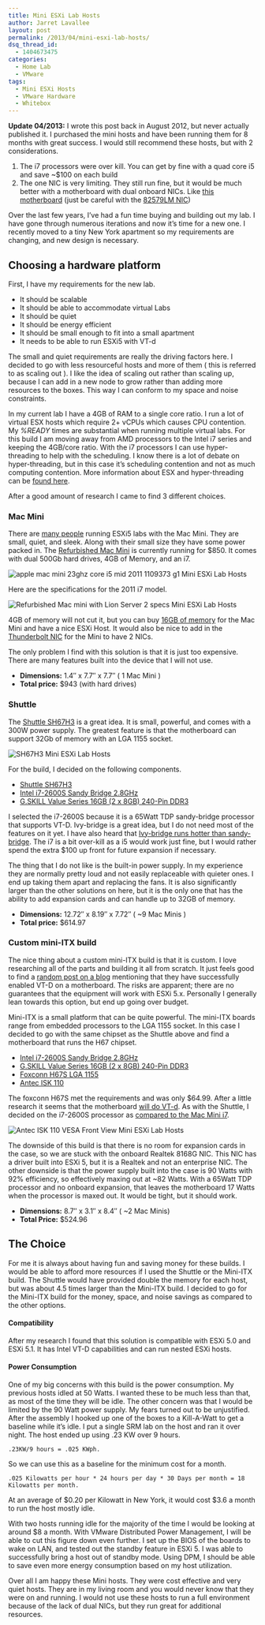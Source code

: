 ```yaml
---
title: Mini ESXi Lab Hosts
author: Jarret Lavallee
layout: post
permalink: /2013/04/mini-esxi-lab-hosts/
dsq_thread_id:
  - 1404673475
categories:
  - Home Lab
  - VMware
tags:
  - Mini ESXi Hosts
  - VMware Hardware
  - Whitebox
---
```

**Update 04/2013:** I wrote this post back in August 2012, but never actually published it. I purchased the mini hosts and have been running them for 8 months with great success. I would still recommend these hosts, but with 2 considerations.

1.  The i7 processors were over kill. You can get by fine with a quad core i5 and save ~$100 on each build
2.  The one NIC is very limiting. They still run fine, but it would be much better with a motherboard with dual onboard NICs. Like <a href="http://www.newegg.com/Product/Product.aspx?Item=N82E16813121622" onclick="javascript:_gaq.push(['_trackEvent','outbound-article','http://www.newegg.com/Product/Product.aspx?Item=N82E16813121622']);">this motherboard</a> (just be careful with the <a href="http://virtual-drive.in/2012/11/16/enabling-intel-nic-82579lm-on-intel-s1200bt-under-esxi-5-1/" onclick="javascript:_gaq.push(['_trackEvent','outbound-article','http://virtual-drive.in/2012/11/16/enabling-intel-nic-82579lm-on-intel-s1200bt-under-esxi-5-1/']);">82579LM NIC</a>)

Over the last few years, I&#8217;ve had a fun time buying and building out my lab. I have gone through numerous iterations and now it&#8217;s time for a new one. I recently moved to a tiny New York apartment so my requirements are changing, and new design is necessary.

## Choosing a hardware platform

First, I have my requirements for the new lab.

*   It should be scalable
*   It should be able to accommodate virtual Labs
*   It should be quiet
*   It should be energy efficient
*   It should be small enough to fit into a small apartment
*   It needs to be able to run ESXi5 with VT-d

The small and quiet requirements are really the driving factors here. I decided to go with less resourceful hosts and more of them ( this is referred to as scaling out ). I like the idea of scaling out rather than scaling up, because I can add in a new node to grow rather than adding more resources to the boxes. This way I can conform to my space and noise constraints.

In my current lab I have a 4GB of RAM to a single core ratio. I run a lot of virtual ESX hosts which require 2+ vCPUs which causes CPU contention. My *%READY* times are substantial when running multiple virtual labs. For this build I am moving away from AMD processors to the Intel i7 series and keeping the 4GB/core ratio. With the i7 processors I can use hyper-threading to help with the scheduling. I know there is a lot of debate on hyper-threading, but in this case it&#8217;s scheduling contention and not as much computing contention. More information about ESX and hyper-threading can be <a href="http://sudrsn.wordpress.com/2010/07/21/hyper-threading-on-vmware-vsphere/" onclick="javascript:_gaq.push(['_trackEvent','outbound-article','http://sudrsn.wordpress.com/2010/07/21/hyper-threading-on-vmware-vsphere/']);">found here</a>.

After a good amount of research I came to find 3 different choices.

### Mac Mini

There are <a href="http://paraguin.com/2012/01/10/the-mac-mini-vmware-esxi-5-server-part-1-research/" onclick="javascript:_gaq.push(['_trackEvent','outbound-article','http://paraguin.com/2012/01/10/the-mac-mini-vmware-esxi-5-server-part-1-research/']);">many people</a> running ESXi5 labs with the Mac Mini. They are small, quiet, and sleek. Along with their small size they have some power packed in. The <a href="http://store.apple.com/us/browse/home/specialdeals/mac/mac_mini" onclick="javascript:_gaq.push(['_trackEvent','outbound-article','http://store.apple.com/us/browse/home/specialdeals/mac/mac_mini']);">Refurbished Mac Mini</a> is currently running for $850. It comes with dual 500Gb hard drives, 4GB of Memory, and an i7.

![apple mac mini 23ghz core i5 mid 2011 1109373 g1 Mini ESXi Lab Hosts][1]

Here are the specifications for the 2011 i7 model.

![Refurbished Mac mini with Lion Server 2 specs Mini ESXi Lab Hosts][2]

4GB of memory will not cut it, but you can buy <a href="http://www.newegg.com/Product/Product.aspx?Item=N82E16820233251" onclick="javascript:_gaq.push(['_trackEvent','outbound-article','http://www.newegg.com/Product/Product.aspx?Item=N82E16820233251']);">16GB of memory</a> for the Mac Mini and have a nice ESXi Host. It would also be nice to add in the <a href="http://www.virtuallyghetto.com/2012/06/thunderbolt-ethernet-adapter-in-apple.html" onclick="javascript:_gaq.push(['_trackEvent','outbound-article','http://www.virtuallyghetto.com/2012/06/thunderbolt-ethernet-adapter-in-apple.html']);">Thunderbolt NIC</a> for the Mini to have 2 NICs.

The only problem I find with this solution is that it is just too expensive. There are many features built into the device that I will not use.

*   **Dimensions:** 1.4″ x 7.7″ x 7.7″ ( 1 Mac Mini )
*   **Total price:** $943 (with hard drives)

### Shuttle

The <a href="http://www.newegg.com/Product/Product.aspx?Item=N82E16856101117" onclick="javascript:_gaq.push(['_trackEvent','outbound-article','http://www.newegg.com/Product/Product.aspx?Item=N82E16856101117']);">Shuttle SH67H3</a> is a great idea. It is small, powerful, and comes with a 300W power supply. The greatest feature is that the motherboard can support 32Gb of memory with an LGA 1155 socket.

![SH67H3 Mini ESXi Lab Hosts][3]

For the build, I decided on the following components.

*   <a href="http://www.newegg.com/Product/Product.aspx?Item=N82E16856101117" onclick="javascript:_gaq.push(['_trackEvent','outbound-article','http://www.newegg.com/Product/Product.aspx?Item=N82E16856101117']);">Shuttle SH67H3</a>
*   <a href="http://www.newegg.com/Product/Product.aspx?Item=N82E16819115228" onclick="javascript:_gaq.push(['_trackEvent','outbound-article','http://www.newegg.com/Product/Product.aspx?Item=N82E16819115228']);">Intel i7-2600S Sandy Bridge 2.8GHz</a>
*   <a href="http://www.newegg.com/Product/Product.aspx?Item=N82E16820231608" onclick="javascript:_gaq.push(['_trackEvent','outbound-article','http://www.newegg.com/Product/Product.aspx?Item=N82E16820231608']);">G.SKILL Value Series 16GB (2 x 8GB) 240-Pin DDR3</a>

I selected the i7-2600S because it is a 65Watt TDP sandy-bridge processor that supports VT-D. Ivy-bridge is a great idea, but I do not need most of the features on it yet. I have also heard that <a href="http://techreport.com/discussions.x/22859" onclick="javascript:_gaq.push(['_trackEvent','outbound-article','http://techreport.com/discussions.x/22859']);">Ivy-bridge runs hotter than sandy-bridge</a>. The i7 is a bit over-kill as a i5 would work just fine, but I would rather spend the extra $100 up front for future expansion if necessary.

The thing that I do not like is the built-in power supply. In my experience they are normally pretty loud and not easily replaceable with quieter ones. I end up taking them apart and replacing the fans. It is also significantly larger than the other solutions on here, but it is the only one that has the ability to add expansion cards and can handle up to 32GB of memory.

*   **Dimensions:** 12.72″ x 8.19″ x 7.72″ ( ~9 Mac Minis )
*   **Total price:** $614.97

### Custom mini-ITX build

The nice thing about a custom mini-ITX build is that it is custom. I love researching all of the parts and building it all from scratch. It just feels good to find a <a href="http://siphon9.net/loune/2011/01/list-of-sandy-bridge-lga1155-h67p67-motherboards-that-support-vt-d/" onclick="javascript:_gaq.push(['_trackEvent','outbound-article','http://siphon9.net/loune/2011/01/list-of-sandy-bridge-lga1155-h67p67-motherboards-that-support-vt-d/']);">random post on a blog</a> mentioning that they have successfully enabled VT-D on a motherboard. The risks are apparent; there are no guarantees that the equipment will work with ESXi 5.x. Personally I generally lean towards this option, but end up going over budget.

Mini-ITX is a small platform that can be quite powerful. The mini-ITX boards range from embedded processors to the LGA 1155 socket. In this case I decided to go with the same chipset as the Shuttle above and find a motherboard that runs the H67 chipset.

*   <a href="http://www.newegg.com/Product/Product.aspx?Item=N82E16819115228" onclick="javascript:_gaq.push(['_trackEvent','outbound-article','http://www.newegg.com/Product/Product.aspx?Item=N82E16819115228']);">Intel i7-2600S Sandy Bridge 2.8GHz</a>
*   <a href="http://www.newegg.com/Product/Product.aspx?Item=N82E16820231608" onclick="javascript:_gaq.push(['_trackEvent','outbound-article','http://www.newegg.com/Product/Product.aspx?Item=N82E16820231608']);">G.SKILL Value Series 16GB (2 x 8GB) 240-Pin DDR3 </a>
*   <a href="http://www.newegg.com/Product/Product.aspx?Item=N82E16813186211" onclick="javascript:_gaq.push(['_trackEvent','outbound-article','http://www.newegg.com/Product/Product.aspx?Item=N82E16813186211']);">Foxconn H67S LGA 1155</a>
*   <a href="http://www.newegg.com/Product/Product.aspx?Item=N82E16811129185" onclick="javascript:_gaq.push(['_trackEvent','outbound-article','http://www.newegg.com/Product/Product.aspx?Item=N82E16811129185']);">Antec ISK 110</a>

The foxconn H67S met the requirements and was only $64.99. After a little research it seems that the motherboard <a href="http://siphon9.net/loune/2011/01/list-of-sandy-bridge-lga1155-h67p67-motherboards-that-support-vt-d/" onclick="javascript:_gaq.push(['_trackEvent','outbound-article','http://siphon9.net/loune/2011/01/list-of-sandy-bridge-lga1155-h67p67-motherboards-that-support-vt-d/']);">will do VT-d</a>. As with the Shuttle, I decided on the i7-2600S processor as <a href="http://www.cpu-world.com/Compare/302/Intel_Core_i7_Mobile_i7-2635QM_vs_Intel_Core_i7_i7-2600S.html" onclick="javascript:_gaq.push(['_trackEvent','outbound-article','http://www.cpu-world.com/Compare/302/Intel_Core_i7_Mobile_i7-2635QM_vs_Intel_Core_i7_i7-2600S.html']);">compared to the Mac Mini i7</a>.

![Antec ISK 110 VESA Front View Mini ESXi Lab Hosts][4]

The downside of this build is that there is no room for expansion cards in the case, so we are stuck with the onboard Realtek 8168G NIC. This NIC has a driver built into ESXi 5, but it is a Realtek and not an enterprise NIC. The other downside is that the power supply built into the case is 90 Watts with 92% efficiency, so effectively maxing out at ~82 Watts. With a 65Watt TDP processor and no onboard expansion, that leaves the motherboard 17 Watts when the processor is maxed out. It would be tight, but it should work.

*   **Dimensions:** 8.7″ x 3.1″ x 8.4″ ( ~2 Mac Minis)
*   **Total Price:** $524.96

## The Choice

For me it is always about having fun and saving money for these builds. I would be able to afford more resources if I used the Shuttle or the Mini-ITX build. The Shuttle would have provided double the memory for each host, but was about 4.5 times larger than the Mini-ITX build. I decided to go for the Mini-ITX build for the money, space, and noise savings as compared to the other options.

#### Compatibility

After my research I found that this solution is compatible with ESXi 5.0 and ESXi 5.1. It has Intel VT-D capabilities and can run nested ESXi hosts.

#### Power Consumption

One of my big concerns with this build is the power consumption. My previous hosts idled at 50 Watts. I wanted these to be much less than that, as most of the time they will be idle. The other concern was that I would be limited by the 90 Watt power supply. My fears turned out to be unjustified. After the assembly I hooked up one of the boxes to a Kill-A-Watt to get a baseline while it&#8217;s idle. I put a single SRM lab on the host and ran it over night. The host ended up using .23 KW over 9 hours.

    .23KW/9 hours = .025 KWph. 
    

So we can use this as a baseline for the minimum cost for a month.

    .025 Kilowatts per hour * 24 hours per day * 30 Days per month = 18 Kilowatts per month. 
    

At an average of $0.20 per Kilowatt in New York, it would cost $3.6 a month to run the host mostly idle.

With two hosts running idle for the majority of the time I would be looking at around $8 a month. With VMware Distributed Power Management, I will be able to cut this figure down even further. I set up the BIOS of the boards to wake on LAN, and tested out the standby feature in ESXi 5. I was able to successfully bring a host out of standby mode. Using DPM, I should be able to save even more energy consumption based on my host utilization.

Over all I am happy these Mini hosts. They were cost effective and very quiet hosts. They are in my living room and you would never know that they were on and running. I would not use these hosts to run a full environment because of the lack of dual NICs, but they run great for additional resources.

<p class="wp-flattr-button">
  <a class="FlattrButton" style="display:none;" href="http://virtuallyhyper.com/2013/04/mini-esxi-lab-hosts/" title=" Mini ESXi Lab Hosts" rev="flattr;uid:virtuallyhyper;language:en_GB;category:text;tags:Mini ESXi Hosts,VMware Hardware,Whitebox,blog;button:compact;">Update 04/2013: I wrote this post back in August 2012, but never actually published it. I purchased the mini hosts and have been running them for 8 months with great...</a>
</p>

 [1]: https://googledrive.com/host/0BxotWZXnwSAGSS1qRE02eWVrU28/2012-08-apple_mac_mini_23ghz_core_i5_mid_2011_1109373_g1.jpg "Mini ESXi Lab Hosts"
 [2]: https://googledrive.com/host/0BxotWZXnwSAGSS1qRE02eWVrU28/2012-08-Refurbished-Mac-mini-with-Lion-Server-2-specs.png "Mini ESXi Lab Hosts"
 [3]: https://googledrive.com/host/0BxotWZXnwSAGSS1qRE02eWVrU28/2012-08-SH67H3.jpg "Mini ESXi Lab Hosts"
 [4]: https://googledrive.com/host/0BxotWZXnwSAGSS1qRE02eWVrU28/2012-08-Antec-ISK-110-VESA-Front-View.png "Mini ESXi Lab Hosts"